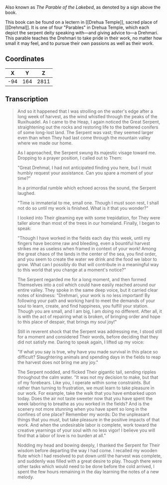  

Also known as *The Parable of the Lakebed*, as denoted by a sign above the book.

This book can be found on a lectern in [[Drehua Temple]], sacred place of [[Drehmal]]. It is one of four "Parables" in Drehua Temple, which each depict the serpent deity speaking with—and giving advice to—a Drehmari. This parable teaches the Drehmari to take pride in their work, no matter how small it may feel, and to pursue their own passions as well as their work.

## Coordinates
| **X** | **Y** | **Z** |
| :---: | :---: | :---: |
|  -94  |  164  | 2811  |

## Transcription
> And so it happened that I was strolling on the water's edge after a long week of harvest, as the wind whistled through the peaks of the Ruxihuadel. As I came to the Heap, I again noticed the Great Serpent, straightening out the rocks and restoring life to the battered conifers of some long-lost land. The Serpent was vast; they seemed larger even than when They had last come through the mountain valley where we made our home.
>
> As I approached, the Serpent swung its majestic visage toward me. Dropping to a prayer position, I called out to Them:
>
> "Great Drehmal, I had not anticipated finding you here, but I must humbly request your assistance. Can you spare a moment of your time?"
>
> In a primordial rumble which echoed across the sound, the Serpent laughed.
>
> "Time is immaterial to me, small one. Though I must soon rest, I shall not do so until my work is finished. What is it that you wonder?"
>
> I looked into Their gleaming eye with some trepidation, for They were taller alone than most of the trees in our homeland. Finally, I began to speak:
>
> "Though I have worked in the fields each day this week, until my fingers have become raw and bleeding, even a bountiful harvest strikes me as useless when framed in context of your work! Among the great chaos of the lands in the center of the sea, you find order, and you seem to create the water we drink and the food we labor to grow. What can I possibly do that will contribute in a meaningful way to this world that you change at a moment's notice?"
>
> The Serpent regarded me for a long moment, and then formed Themselves into a coil which could have easily reached around our entire valley. They spoke in the same deep voice, but it carried clear notes of kindness: "Drehmari, your work is no less important! By following your path and working hard to meet the demands of your soul to learn, create, and find happiness, you fulfill your station. Though you are small, and I am big, I am doing no different. After all, it is with the act of repairing what is broken, of bringing order and hope to this place of despair, that brings my soul joy!"
>
> Still in reverent shock that the Serpent was addressing me, I stood still for a moment and considered Their words, before deciding that they did not satisfy me. Daring to speak again, I lifted up my voice:
>
> "If what you say is true, why have you made survival in this place so difficult? Slaughtering animals and spending days in the fields to reap the harvest does not bring me any joy."
>
> The Serpent nodded, and flicked Their gigantic tail, sending ripples throughout the calm water. "It was not my decision to make, but that of my forebears. Like you, I operate within some constraints. But rather than turning to frustration, we must learn to take pleasure in our work. For example, take the walk that you have embarked upon today. Does the air not taste sweeter now that you have spent the week laboring to breathe as you worked in the fields? And is the scenery not more stunning when you have spent so long in the confines of one place? Remember my words: Do the unpleasant things that you must, but take pleasure in the positive impacts of that work. And when the undesirable labor is complete, work toward the creative yearnings of your soul with no less vigor! I believe you will find that a labor of love is no burden at all."
>
> Nodding my head and bowing deeply, I thanked the Serpent for Their wisdom before departing the way I had come. I recalled my wooden flute which I had resolved to put down until the harvest was complete, and suddenly was filled with a great desire to play. Though there were other tasks which would need to be done before the cold arrived, I spent the few hours remaining in the day learning the notes of a new melody.

